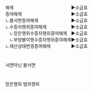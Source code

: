 <link rel="stylesheet" href="../_res/darkmode.css">  

해제ㅤㅤㅤㅤㅤㅤㅤㅤㅤㅤㅤㅤㅤㅤ▶<span class="r">소급효</span>  
증여해제ㅤㅤㅤㅤㅤㅤㅤㅤㅤㅤㅤㅤ▶<span class="t">소급효</span>  
ㄴ불서면증여해제ㅤㅤㅤㅤㅤㅤㅤㅤ▶<span class="t">소급효</span>  
ㄴ수증자행위증여해제ㅤㅤㅤㅤㅤㅤ▶<span class="t">소급효</span>  
ㅤㄴ망은행위수증자행위증여해제ㅤ▶<span class="t">소급효</span>  
ㅤㄴ부양불이행수증자행위증여해제▶<span class="t">소급효</span>  
ㄴ재산상태변경증여해제ㅤㅤㅤㅤㅤ▶<span class="t">소급효</span>  



#
서면아닌
불서면

#
망은행위
범죄행위